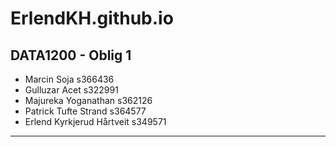 # ErlendKH.github.io
## DATA1200 - Oblig 1

- Marcin Soja s366436
- Gulluzar Acet s322991
- Majureka Yoganathan s362126
- Patrick Tufte Strand s364577
- Erlend Kyrkjerud Hårtveit s349571

---







